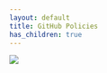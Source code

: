 ```yaml
---
layout: default
title: GitHub Policies
has_children: true
---
```


<img referrerpolicy="no-referrer-when-downgrade" src="https://static.scarf.sh/a.png?x-pxid=b237b162-13c1-4b99-8485-348e0817454a" />
